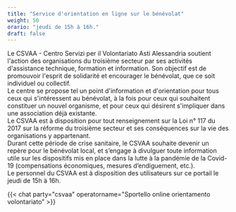 ```yaml
---
title: "Service d'orientation en ligne sur le bénévolat"
weight: 50
orario: "jeudi de 15h à 16h."
draft: false
---
```


Le CSVAA - Centro Servizi per il Volontariato Asti Alessandria soutient l'action des organisations du troisième secteur par ses activités d'assistance technique, formation et information. Son objectif est de promouvoir l'esprit de solidarité et encourager le bénévolat, que ce soit individuel ou collectif.  
Le centre se propose tel un point d'information et d'orientation pour tous ceux qui s'intéressent au bénévolat, à la fois pour ceux qui souhaitent constituer un nouvel organisme, et pour ceux qui désirent s'impliquer dans une association déjà existante.  
Le CSVAA est à disposition pour tout renseignement sur la Loi n° 117 du 2017 sur la réforme du troisième secteur et ses conséquences sur la vie des organisations y appartenant.  
Durant cette période de crise sanitaire, le CSVAA souhaite devenir un repère pour le bénévolat local, et s’engage à divulguer toute information utile sur les dispositifs mis en place dans la lutte à la pandémie de la Covid-19 (compensations économiques, mesures d’endiguement, etc.).  
Le personnel du CSVAA est à disposition des utilisateurs sur ce portail le jeudi de 15h à 16h.

{{< chat party="csvaa" operatorname="Sportello online orientamento volontariato" >}}
